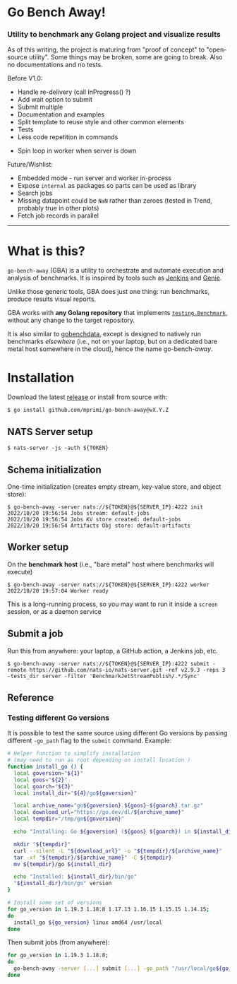 # Go Bench Away!
### Utility to benchmark any Golang project and visualize results

As of this writing, the project is maturing from "proof of concept" to "open-source utility".
Some things may be broken, some are going to break. Also no documentations and no tests.


Before V1.0:
 * Handle re-delivery (call InProgress() ?)
 * Add wait option to submit
 * Submit multiple
 * Documentation and examples
 * Split template to reuse style and other common elements
 * Tests
 * Less code repetition in commands
 - Spin loop in worker when server is down

Future/Wishlist:
 * Embedded mode - run server and worker in-process
 * Expose `internal` as packages so parts can be used as library
 * Search jobs
 * Missing datapoint could be `NaN` rather than zeroes (tested in Trend, probably true in other plots)
 * Fetch job records in parallel

---

# What is this?

`go-bench-away` (GBA) is a utility to orchestrate and automate execution and analysis of benchmarks. It is inspired by tools such as [Jenkins](https://www.jenkins.io) and [Genie](https://github.com/Netflix/genie).

Unlike those generic tools, GBA does just one thing: run benchmarks, produce results visual reports.

GBA works with **any Golang repository** that implements [`testing.Benchmark`](https://pkg.go.dev/testing#hdr-Benchmarks), without any change to the target repository.

It is also similar to [gobenchdata](https://github.com/bobheadxi/gobenchdata), except is designed to natively run benchmarks *elsewhere* (i.e., not on your laptop, but on a dedicated bare metal host somewhere in the cloud), hence the name go-bench-*away*.


# Installation

Download the latest [release](https://github.com/mprimi/go-bench-away/releases) or install from source with:

```
$ go install github.com/mprimi/go-bench-away@vX.Y.Z
```

## NATS Server setup
```
$ nats-server -js -auth ${TOKEN}
```

## Schema initialization
One-time initialization (creates empty stream, key-value store, and object store):
```
$ go-bench-away -server nats://${TOKEN}@${SERVER_IP}:4222 init
2022/10/20 19:56:54 Jobs stream: default-jobs
2022/10/20 19:56:54 Jobs KV store created: default-jobs
2022/10/20 19:56:54 Artifacts Obj store: default-artifacts
```

## Worker setup
On the **benchmark host** (i.e., "bare metal" host where benchmarks will execute)
```
$ go-bench-away -server nats://${TOKEN}@${SERVER_IP}:4222 worker
2022/10/20 19:57:04 Worker ready
```
This is a long-running process, so you may want to run it inside a `screen` session, or as a daemon service

## Submit a job
Run this from anywhere: your laptop, a GitHub action, a Jenkins job, etc.
```
$ go-bench-away -server nats://${TOKEN}@${SERVER_IP}:4222 submit -remote https://github.com/nats-io/nats-server.git -ref v2.9.3 -reps 3 -tests_dir server -filter 'BenchmarkJetStreamPublish/.*/Sync'
```

## Reference

### Testing different Go versions

It is possible to test the same source using different Go versions by passing different `-go_path` flag to the `submit` command. Example:

```sh
# Helper function to simplify installation
# (may need to run as root depending on install location )
function install_go () {
  local goversion="${1}"
  local goos="${2}"
  local goarch="${3}"
  local install_dir="${4}/go${goversion}"

  local archive_name="go${goversion}.${goos}-${goarch}.tar.gz"
  local download_url="https://go.dev/dl/${archive_name}"
  local tempdir="/tmp/go${goversion}"

  echo "Installing: Go ${goversion} (${goos} ${goarch}) in ${install_dir}"

  mkdir "${tempdir}"
  curl --silent -L "${download_url}" -o "${tempdir}/${archive_name}"
  tar -xf "${tempdir}/${archive_name}" -C ${tempdir}
  mv ${tempdir}/go ${install_dir}

  echo "Installed: ${install_dir}/bin/go"
  "${install_dir}/bin/go" version
}

# Install some set of versions
for go_version in 1.19.3 1.18.8 1.17.13 1.16.15 1.15.15 1.14.15;
do
  install_go ${go_version} linux amd64 /usr/local
done
```

Then submit jobs (from anywhere):
```sh
for go_version in 1.19.3 1.18.8;
do
  go-bench-away -server [...] submit [...] -go_path "/usr/local/go${go_version}"
done
```



```
